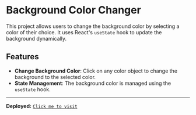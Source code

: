 # Background Color Changer

This project allows users to change the background color by selecting a color of their choice. It uses React's `useState` hook to update the background dynamically.

## Features

- **Change Background Color**: Click on any color object to change the background to the selected color.
- **State Management**: The background color is managed using the `useState` hook.

---

**Deployed:** <a href="https://react-04bgchanger.vercel.app/" target="_blank">`Click me to visit`</a>